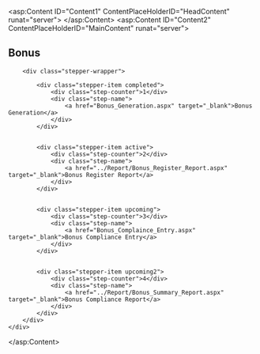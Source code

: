 <asp:Content ID="Content1" ContentPlaceHolderID="HeadContent" runat="server">
    <style>
        .stepper-wrapper {
            display: flex;
            justify-content: space-between;
            margin: 30px 0;
            position: relative;
        }

        .stepper-item {
            position: relative;
            display: flex;
            flex-direction: column;
            align-items: center;
            flex: 1;
        }

        .stepper-item::before {
            position: absolute;
            content: "";
            border-top: 2px solid #ccc;
            top: 20px;
            left: -50%;
            width: 100%;
            z-index: 2;
        }

        .stepper-item:first-child::before {
            content: none;
        }

       
        .step-counter {
            width: 40px;
            height: 40px;
            border-radius: 50%;
            background: #ccc;
            color: #fff;
            display: flex;
            align-items: center;
            justify-content: center;
            margin-bottom: 10px;
            z-index: 3;
            font-weight: bold;
            transition: 0.3s ease;
        }

       
        .step-name a {
            display: inline-block;
            padding: 8px 18px;
            border-radius: 6px;
            background: #e9ecef;
            color: #000;
            font-weight: 600;
            text-decoration: none;
            transition: 0.3s ease;
        }

        .step-name a:hover {
            background: #6c63ff;
            color: #fff;
        }

     
        .stepper-item.completed .step-counter {
            background: #28a745;
        }
        .stepper-item.completed::before {
            border-top-color: #28a745;
        }
        .stepper-item.completed .step-name a {
            background: #28a74578;
            color: #000000;
        }

       
        .stepper-item.active .step-counter {
            background: #007bff;
        }
        .stepper-item.active .step-name a {
            background: #007bff7d;
            color: #000000;
        }

      
        .stepper-item.upcoming .step-counter {
            background:#ff8d00;
        }
        .stepper-item.upcoming .step-name a {
            background: #ff8d0069;
            color: #000000;
        }

        .stepper-item.upcoming2 .step-counter {
    background:#9d00ff;
}
.stepper-item.upcoming2 .step-name a {
    background: #9d00ff69;
    color: #000000;
}
    </style>
</asp:Content>
<asp:Content ID="Content2" ContentPlaceHolderID="MainContent" runat="server">
    <div class="dashboard-container">
        <div class="text-center my-3 mt-4 mb-4">
            <h2 class="fw-bold text-uppercase text-dark display-6" style="font-weight:700;">Bonus</h2>
        </div>

        <div class="stepper-wrapper">
         
            <div class="stepper-item completed">
                <div class="step-counter">1</div>
                <div class="step-name">
                    <a href="Bonus_Generation.aspx" target="_blank">Bonus Generation</a>
                </div>
            </div>

          
            <div class="stepper-item active">
                <div class="step-counter">2</div>
                <div class="step-name">
                    <a href="../Report/Bonus_Register_Report.aspx" target="_blank">Bonus Register Report</a>
                </div>
            </div>

           
            <div class="stepper-item upcoming">
                <div class="step-counter">3</div>
                <div class="step-name">
                    <a href="Bonus_Complaince_Entry.aspx" target="_blank">Bonus Compliance Entry</a>
                </div>
            </div>

         
            <div class="stepper-item upcoming2">
                <div class="step-counter">4</div>
                <div class="step-name">
                    <a href="../Report/Bonus_Summary_Report.aspx" target="_blank">Bonus Compliance Report</a>
                </div>
            </div>
        </div>
    </div>
</asp:Content>


